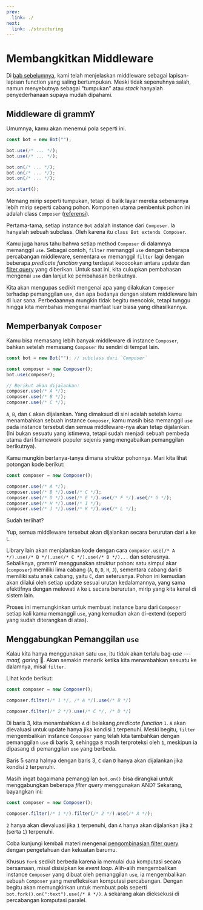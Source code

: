 ```yaml
---
prev:
  link: ./
next:
  link: ./structuring
---
```


# Membangkitkan Middleware

Di [bab sebelumnya](../guide/middleware), kami telah menjelaskan middleware sebagai lapisan-lapisan function yang saling bertumpukan.
Meski tidak sepenuhnya salah, namun menyebutnya sebagai "tumpukan" atau _stack_ hanyalah penyederhanaan supaya mudah dipahami.

## Middleware di grammY

Umumnya, kamu akan menemui pola seperti ini.

```ts
const bot = new Bot("");

bot.use(/* ... */);
bot.use(/* ... */);

bot.on(/* ... */);
bot.on(/* ... */);
bot.on(/* ... */);

bot.start();
```

Memang mirip seperti tumpukan, tetapi di balik layar mereka sebenarnya lebih mirip seperti cabang pohon.
Komponen utama pembentuk pohon ini adalah class `Composer` ([referensi](https://deno.land/x/grammy/mod.ts?s=Composer)).

Pertama-tama, setiap instance `Bot` adalah instance dari `Composer`.
Ia hanyalah sebuah subclass. Oleh karena itu `class Bot extends Composer`.

Kamu juga harus tahu bahwa setiap method `Composer` di dalamnya memanggil `use`.
Sebagai contoh, `filter` memanggil `use` dengan beberapa percabangan middleware, sementara `on` memanggil `filter` lagi dengan beberapa _predicate function_ yang terdapat kecocokan antara update dan [filter query](../guide/filter-queries) yang diberikan.
Untuk saat ini, kita cukupkan pembahasan mengenai `use` dan lanjut ke pembahasan berikutnya.

Kita akan mengupas sedikit mengenai apa yang dilakukan `Composer` terhadap pemanggilan `use`, dan apa bedanya dengan sistem middleware lain di luar sana.
Perbedaannya mungkin tidak begitu mencolok, tetapi tunggu hingga kita membahas mengenai manfaat luar biasa yang dihasilkannya.

## Memperbanyak `Composer`

Kamu bisa memasang lebih banyak middleware di instance `Composer`, bahkan setelah memasang `Composer` itu sendiri di tempat lain.

```ts
const bot = new Bot(""); // subclass dari `Composer`

const composer = new Composer();
bot.use(composer);

// Berikut akan dijalankan:
composer.use(/* A */);
composer.use(/* B */);
composer.use(/* C */);
```

`A`, `B`, dan `C` akan dijalankan.
Yang dimaksud di sini adalah setelah kamu menambahkan sebuah instance `Composer`, kamu masih bisa memanggil `use` pada instance tersebut dan semua middleware-nya akan tetap dijalankan.
(Ini bukan sesuatu yang istimewa, tetapi sudah menjadi sebuah pembeda utama dari framework populer sejenis yang mengabaikan pemanggilan berikutnya).

Kamu mungkin bertanya-tanya dimana struktur pohonnya.
Mari kita lihat potongan kode berikut:

```ts
const composer = new Composer();

composer.use(/* A */);
composer.use(/* B */).use(/* C */);
composer.use(/* D */).use(/* E */).use(/* F */).use(/* G */);
composer.use(/* H */).use(/* I */);
composer.use(/* J */).use(/* K */).use(/* L */);
```

Sudah terlihat?

Yup, semua middleware tersebut akan dijalankan secara berurutan dari `A` ke `L`.

Library lain akan menjalankan kode dengan cara `composer.use(/* A */).use(/* B */).use(/* C */).use(/* D */)...` dan seterusnya.
Sebaliknya, grammY menggunakan struktur pohon: satu simpul akar (`composer`) memiliki lima cabang (`A`, `B`, `D`, `H`, `J`), sementara cabang dari `B` memiliki satu anak cabang, yaitu `C`, dan seterusnya.
Pohon ini kemudian akan dilalui oleh setiap update sesuai urutan kedalamannya, yang sama efektifnya dengan melewati `A` ke `L` secara berurutan, mirip yang kita kenal di sistem lain.

Proses ini memungkinkan untuk membuat instance baru dari `Composer` setiap kali kamu memanggil `use`, yang kemudian akan di-extend (seperti yang sudah diterangkan di atas).

## Menggabungkan Pemanggilan `use`

Kalau kita hanya menggunakan satu `use`, itu tidak akan terlalu bag-_use_ --- _maaf, garing_ :grimacing:.
Akan semakin menarik ketika kita menambahkan sesuatu ke dalamnya, misal `filter`.

Lihat kode berikut:

```ts
const composer = new Composer();

composer.filter(/* 1 */, /* A */).use(/* B */)

composer.filter(/* 2 */).use(/* C */, /* D */)
```

Di baris 3, kita menambahkan `A` di belakang _predicate function_ `1`.
`A` akan dievaluasi untuk update hanya jika kondisi `1` terpenuhi.
Meski begitu, `filter` mengembalikan instance `Composer` yang telah kita tambahkan dengan pemanggilan `use` di baris 3, sehingga `B` masih terproteksi oleh `1`, meskipun ia dipasang di pemanggilan `use` yang berbeda.

Baris 5 sama halnya dengan baris 3, `C` dan `D` hanya akan dijalankan jika kondisi `2` terpenuhi.

Masih ingat bagaimana pemanggilan `bot.on()` bisa dirangkai untuk menggabungkan beberapa _filter query_ menggunakan AND?
Sekarang, bayangkan ini:

```ts
const composer = new Composer();

composer.filter(/* 1 */).filter(/* 2 */).use(/* A */);
```

`2` hanya akan dievaluasi jika `1` terpenuhi, dan `A` hanya akan dijalankan jika `2` (serta `1`) terpenuhi.

Coba kunjungi kembali materi mengenai [pengombinasian filter query](../guide/filter-queries#mengombinasikan-beberapa-query) dengan pengetahuan dan kekuatan barumu.

Khusus `fork` sedikit berbeda karena ia memulai dua komputasi secara bersamaan, misal disisipkan ke _event loop_.
Alih-alih mengembalikan instance `Composer` yang dibuat oleh pemanggilan `use`, ia mengembalikan sebuah `Composer` yang merefleksikan komputasi percabangan.
Dengan begitu akan memungkinkan untuk membuat pola seperti `bot.fork().on(":text").use(/* A */)`.
`A` sekarang akan dieksekusi di percabangan komputasi paralel.
